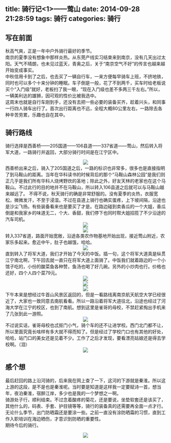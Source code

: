 title: 骑行记<1>——莺山
date: 2014-09-28 21:28:59
tags: 骑行
categories: 骑行
---
## 写在前面
秋高气爽，正是一年中户外骑行最好的季节。     
南京的夏季没有想象中那样炎热。从东莞产线实习结束来到南京，没有几天出过太阳。天气不晴朗，也未见过蓝天，青奥之后，关于“南京空气不好”的传言也越来越开始变成事实。    
中秋信用卡到了之后，也去买了一辆自行车，一来方便每早骑车上班，不挤地铁，同时也可以多个十来分钟的睡眠。车子倒是一般，花了不到两千，买车时给老板说买个“入门级”就好，老板扫了我一眼，“现在入门级也差不多两三千左右。”所以，一辆美利达的雄狮，因可观的性价比被我选中。      
这周末也就是自行车刚到手，还没有去把一些必要的装备买齐，趁着兴头，和同事一行四人骑车出行了。首次出行距离也不远，全程大概80公里左右，一路除去各种辛苦劳累，乐趣也自在其中。    
## 骑行路线
骑行选择是西善桥——205国道——106县道——337省道——莺山，然后转入将军大道，一路骑行并返回，大部分骑行时间是在江宁区中。<!--more-->       
<div style="text-align:center"><img src ="http://ww3.sinaimg.cn/large/6d5c542dgw1ekx6uv54qhj20bb0e7gmy.jpg" /></div>
西善桥出来之后，骑入了205国道之后，一路的标识也非常多，很多也是直接指明了到马鞍山的距离。当年在华科读书的时候背后的那个“马鞍山森林公园”是我们则正几乎是我们所有华科人烧烤野炊的圣地；除此之外，好友天林的老家也在这个马鞍山。不过此行的目的地并不在马鞍山，所以转入106县道之后就可以与马鞍山越来越远了。    
不得不说，秋天骑行的确是非常舒服的。没有夏季的炎热，衣服宽松，微微发汗，不至于浸湿。不过在县道上骑行也确实蛋疼，上下坡间隔，沿途也是沙尘飞扬。有些装备看来也是要买了才是。在路边碰到卖香瓜的一个大姐，香瓜倒是和我家乡的味道无二，个大、香甜，我们停下也同时帮大姐招揽了不少沿途的汽车司机。         
<div style="text-align:center"><img src ="http://ww2.sinaimg.cn/large/6d5c542dgw1ekx780gcimj21kw16oe81.jpg" /></div>
<div style="text-align:center"><img src ="http://ww3.sinaimg.cn/large/6d5c542dgw1ekx77fwer9j21kw16ob29.jpg" /></div>
转入337省道，路面开始宽敞，沿途各类农作物基地开始出现，接近莺山附近，农家乐多起来。愈近中午，肚子也越饿，哈哈。       
<div style="text-align:center"><img src ="http://ww1.sinaimg.cn/large/6d5c542dgw1ekx7iwz2xuj21kw16okjl.jpg" /></div>
直到转入了将军大道，我们才开始了今天的中饭。插一句，这个将军大道真是纵贯江宁南北啊，下午回去就一直只在将军大道上面骑了。中饭我们就着路边的一个小馆子吃的，小份的酸菜鱼各种赞，鱼汤也喝了好几碗。另外的小炒肉也行。价格也还好，四个人四个菜79元。    
<div style="text-align:center"><img src ="http://ww1.sinaimg.cn/large/6d5c542dgw1ekx7cdtx23j21kw16oquk.jpg" /></div>
<div style="text-align:center"><img src ="http://ww2.sinaimg.cn/large/6d5c542dgw1ekx7cquev9j21kw16okfz.jpg" /></div>
<div style="text-align:center"><img src ="http://ww4.sinaimg.cn/large/6d5c542dgw1ekx7cnfr9ej21kw16oavs.jpg" /></div>
下午本来是想经过牛首山风景区返回的，但是一看路线离南京航天航空大学已经很近了，大家也一致同意去南航看看。所以一路沿着将军大道往北，沿途也经过了河海大学在江宁的校区，也到了南航。想到这里是雀哥的母校，不禁赶紧掏出手机来了几张到此一游照。     
<div style="text-align:center"><img src ="http://ww3.sinaimg.cn/large/6d5c542dgw1ekx7imlp07j21kw16o4qp.jpg" /></div>
不过说实话，雀哥母校也忒抠门小气，骑个车的还不让进学校。西门北门都不让，所以里面究竟长啥样有多大就不得而知了。但是经过了学校门口也有其他的好处，哈哈，站门口的美女还是见着不少。工作了之后才发现，要看漂亮姑娘还是得去学校啊。（泪）     
<div style="text-align:center"><img src ="http://ww3.sinaimg.cn/large/6d5c542dgw1ekx7fs2z87j21kw16ox0t.jpg" /></div>       

## 感个想
最后赶回的路上沿河骑的，后来我在网上查了一下，这河的下游就是秦淮。所以这上游的这段，是不是也是秦淮呢。当时要是知道是这样我一定要赋诗一首，想当年，夜泊秦淮，宿醉江岸，多少也是我的一个梦想之一啊。      
骑游处子行，顺利结束。不过念着酸疼的菊花，还是要说，坐垫软套还是该买了，其他什么的，码表、手套、护目镜等等，骑行的装备真的还需要再全面一点才行。无论什么季节，出门防晒霜还是要涂一些。之前一直没有涂防晒霜的习惯，直到工作入职培训在海边晒伤，才意识到防晒的重要性。     
期待今后的骑行。
<div style="text-align:center"><img src ="http://ww2.sinaimg.cn/large/6d5c542dgw1ekx7i42tfjj21kw16okau.jpg" /></div>
